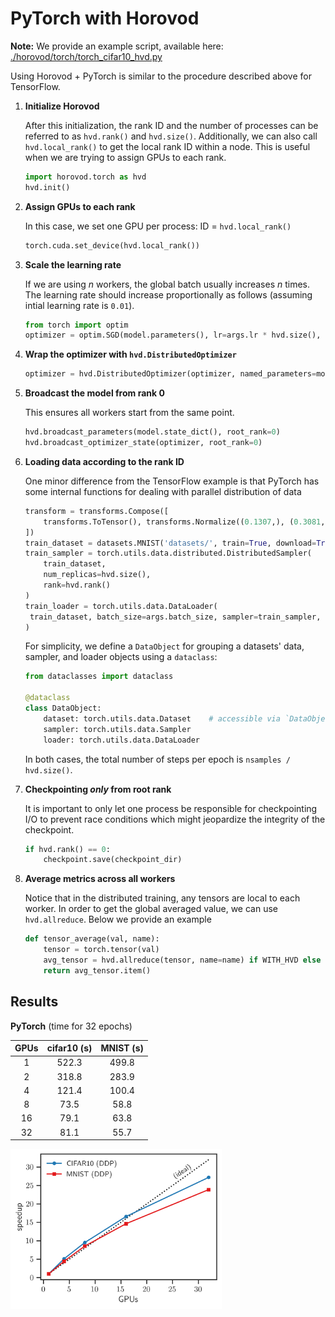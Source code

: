# PyTorch with Horovod

**Note:** We provide an example script, available here: [./horovod/torch/torch_cifar10_hvd.py](./torch/torch_cifar10_hvd.py)

Using Horovod + PyTorch is similar to the procedure described above for TensorFlow.

<!---Below, we omit the explanation for those steps which are logically equivalent (but syntatically different) to the TensorFlow example above, and simply provide the necessary code snippet to accomplish each item.--->

1. **Initialize Horovod**

   After this initialization, the rank ID and the number of processes can be referred to as `hvd.rank()` and `hvd.size()`. Additionally, we can also call `hvd.local_rank()` to get the local rank ID within a node. This is useful when we are trying to assign GPUs to each rank.

   ```python
   import horovod.torch as hvd
   hvd.init()
   ```

2. **Assign GPUs to each rank**

   In this case, we set one GPU per process: ID = `hvd.local_rank()`

   ```python
   torch.cuda.set_device(hvd.local_rank())
   ```

3. **Scale the learning rate**

   If we are using $n$ workers, the global batch usually increases $n$ times. The learning rate should increase proportionally as follows (assuming intial learning rate is `0.01`).

   ```python
   from torch import optim
   optimizer = optim.SGD(model.parameters(), lr=args.lr * hvd.size(), momentum=args.momentum)
   ```

4. **Wrap the optimizer with `hvd.DistributedOptimizer`**

   ```python
   optimizer = hvd.DistributedOptimizer(optimizer, named_parameters=model.named_parameters(), compression=compression)
   ```

5. **Broadcast the model from rank 0**

   This ensures all workers start from the same point.

   ```python
   hvd.broadcast_parameters(model.state_dict(), root_rank=0)
   hvd.broadcast_optimizer_state(optimizer, root_rank=0)
   ```

6. **Loading data according to the rank ID**

   One minor difference from the TensorFlow example is that PyTorch has some internal functions for dealing with parallel distribution of data

   ```python
   transform = transforms.Compose([
       transforms.ToTensor(), transforms.Normalize((0.1307,), (0.3081,))
   ])
   train_dataset = datasets.MNIST('datasets/', train=True, download=True, transform=transform)
   train_sampler = torch.utils.data.distributed.DistributedSampler(
       train_dataset,
       num_replicas=hvd.size(),
       rank=hvd.rank()
   )
   train_loader = torch.utils.data.DataLoader(
   	train_dataset, batch_size=args.batch_size, sampler=train_sampler, **kwargs
   )
   ```

   For simplicity, we define a `DataObject` for grouping a datasets' data, sampler, and loader objects using a `dataclass`:

   ```python
   from dataclasses import dataclass
   
   @dataclass
   class DataObject:
       dataset: torch.utils.data.Dataset    # accessible via `DataObject.dataset`, etc.
       sampler: torch.utils.data.Sampler
       loader: torch.utils.data.DataLoader
   ```

   In both cases, the total number of steps per epoch is `nsamples / hvd.size()`.

7. **Checkpointing _only_ from root rank**

   It is important to only let one process be responsible for checkpointing I/O to prevent race conditions which might jeopardize the integrity of the checkpoint.

   ```python
   if hvd.rank() == 0:
       checkpoint.save(checkpoint_dir)
   ```

8. **Average metrics across all workers**

   Notice that in the distributed training, any tensors are local to each worker. In order to get the global averaged value, we can use `hvd.allreduce`. Below we provide an example

   ```python
   def tensor_average(val, name):
       tensor = torch.tensor(val)
       avg_tensor = hvd.allreduce(tensor, name=name) if WITH_HVD else tensor
       return avg_tensor.item()
   ```

## Results

**PyTorch** (time for 32 epochs)

| GPUs | cifar10 (s) | MNIST (s) |
| :--: | :---------: | :-------: |
|  1   |    522.3    |   499.8   |
|  2   |    318.8    |   283.9   |
|  4   |    121.4    |   100.4   |
|  8   |    73.5     |   58.8    |
|  16  |    79.1     |   63.8    |
|  32  |    81.1     |   55.7    |

<img src="../../images/pytorch_scaling_ddp.png" alt="torch_thetaGPU" style="zoom: 33%;" />

